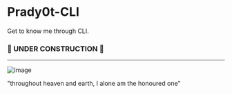 # Prady0t-CLI
Get to know me through CLI.

### 🚧 UNDER CONSTRUCTION 🚧

---


![image](https://github.com/prady0t/Prady0t-CLI/assets/99216956/8dc513e9-9bb4-42a8-96a4-a6ce87ffcd7c)

"throughout heaven and earth, I alone am the honoured one"
